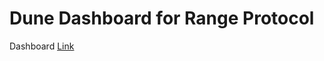 # Dune Dashboard for Range Protocol

Dashboard [Link](https://dune.com/pdung001/range/69c2f224-97da-4b2c-9ccf-6a4057f685a9)